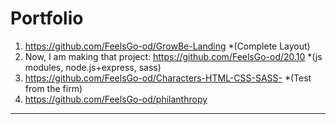 # Portfolio

1. https://github.com/FeelsGo-od/GrowBe-Landing     *(Complete Layout)
2. Now, I am making that project: https://github.com/FeelsGo-od/20.10 *(js modules, node.js+express, sass)
3. https://github.com/FeelsGo-od/Characters-HTML-CSS-SASS-   *(Test from the firm)
4. https://github.com/FeelsGo-od/philanthropy
---------
